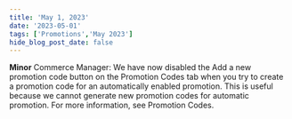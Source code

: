 ```yaml
---
title: 'May 1, 2023'
date: '2023-05-01'
tags: ['Promotions','May 2023']
hide_blog_post_date: false
---
```

**Minor**
Commerce Manager: We have now disabled the Add a new promotion code button on the Promotion Codes tab when you try to create a promotion code for an automatically enabled promotion. This is useful because we cannot generate new promotion codes for automatic promotion. For more information, see Promotion Codes.
